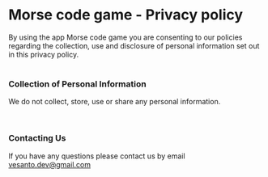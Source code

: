 <h1>Morse code game - Privacy policy</h1>

By using the app Morse code game you are consenting to our policies regarding the collection, use and disclosure of personal information set out in this privacy policy.
<br><br>
<h3>Collection of Personal Information</h3>

We do not collect, store, use or share any personal information.

<br>
<h3>Contacting Us</h3>

If you have any questions please contact us by email vesanto.dev@gmail.com
